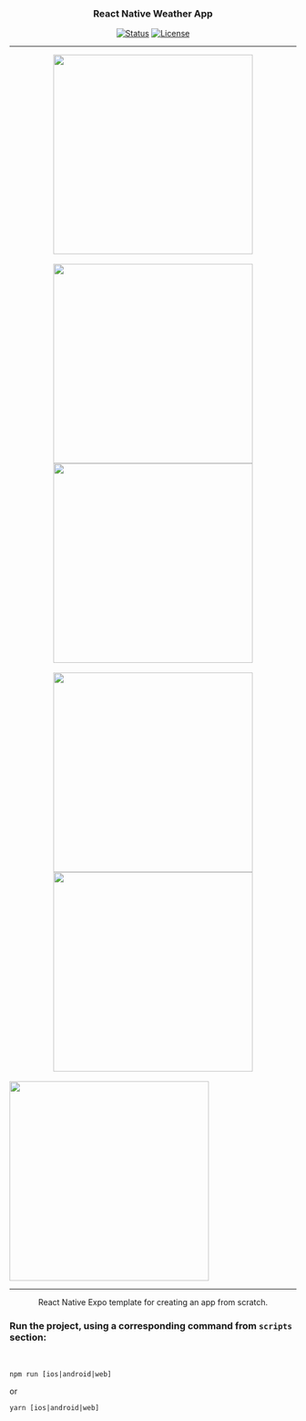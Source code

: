 <h3 align="center">React Native Weather App</h3>

<div align="center">

[![Status](https://img.shields.io/badge/status-active-success.svg)]()
[![License](https://img.shields.io/badge/license-MIT-blue.svg)](/LICENSE)

</div>

---

<div align="center">

<img src="https://user-images.githubusercontent.com/10253713/107143887-c4c08080-6937-11eb-9ff1-3d5fe03f549c.PNG"  width="350" />

</div>
<br />

<div align="center">

<img src="https://user-images.githubusercontent.com/10253713/107143886-c427ea00-6937-11eb-9afa-ea88fbe0d70d.PNG" width="350" />
<img src="https://user-images.githubusercontent.com/10253713/107143884-c2f6bd00-6937-11eb-94d1-a4eb95493286.PNG" width="350" />

</div>
<br />

<div align="center">

<img src="https://user-images.githubusercontent.com/10253713/107143882-beca9f80-6937-11eb-8409-135d3f410d66.PNG" width="350" />
<img src="https://user-images.githubusercontent.com/10253713/107144127-482ea180-6939-11eb-8a27-bd499c3a8973.PNG" width="350" />

</div>
<br />

<img src="https://user-images.githubusercontent.com/10253713/107144123-44028400-6939-11eb-924e-ef5d8eed5978.PNG" width="350" />

---

<p align="center">React Native Expo template for creating an app from scratch.</p>

### Run the project, using a corresponding command from `scripts` section:

<br>

`npm run [ios|android|web]`

or

`yarn [ios|android|web]`
